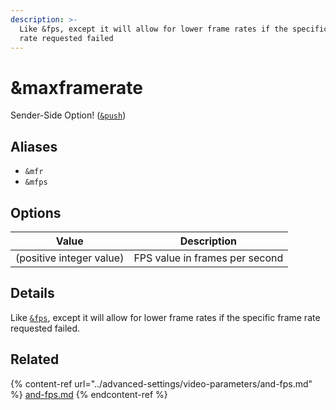 ```yaml
---
description: >-
  Like &fps, except it will allow for lower frame rates if the specific frame
  rate requested failed
---
```


# \&maxframerate

Sender-Side Option! ([`&push`](push.md))

## Aliases

* `&mfr`
* `&mfps`

## Options

| Value                    | Description                    |
| ------------------------ | ------------------------------ |
| (positive integer value) | FPS value in frames per second |

## Details

Like [`&fps`](../advanced-settings.md#framerateframe-rate), except it will allow for lower frame rates if the specific frame rate requested failed.

## Related

{% content-ref url="../advanced-settings/video-parameters/and-fps.md" %}
[and-fps.md](../advanced-settings/video-parameters/and-fps.md)
{% endcontent-ref %}

